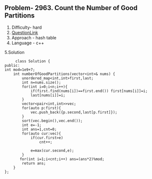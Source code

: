 ## Problem- 2963. Count the Number of Good Partitions
1. Difficulty- hard 
2. [QuestionLink](https://leetcode.com/problems/count-the-number-of-good-partitions/description/)
3. Approach -  hash table
4. Language - c++


5.Solution


         class Solution {
    public:
    int mod=1e9+7;
        int numberOfGoodPartitions(vector<int>& nums) {
            unordered_map<int,int>first,last;
            int n=nums.size();
            for(int i=0;i<n;i++){
                if(first.find(nums[i])==first.end()) first[nums[i]]=i;
                last[nums[i]]=i;
            }
            vector<pair<int,int>>vec;
            for(auto p:first){
                vec.push_back({p.second,last[p.first]});
            }
            sort(vec.begin(),vec.end());
            int e=-1;
            int ans=1,cnt=0;
            for(auto cur:vec){
                if(cur.first>e)
                    cnt++;
                   
                e=max(cur.second,e);
            }
           for(int i=1;i<cnt;i++) ans=(ans*2)%mod;
            return ans;
        }
    };
